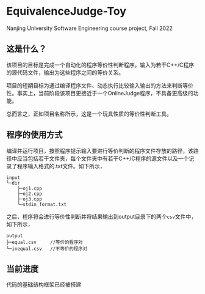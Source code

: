 # EquivalenceJudge-Toy

Nanjing University Software Engineering course project, Fall 2022

## 这是什么？

该项目的目标是完成一个自动化的程序等价性判断程序。输入为若干C++/C程序的源代码文件，输出为这些程序之间的等价关系。

项目的短期目标为通过编译程序文件、动态执行比较输入输出的方法来判断等价性。事实上，当前阶段该项目更接近于一个OnlineJudge程序，不具备更高级的功能。

总而言之，正如项目名称所示，这是一个玩具性质的等价性判断工具。

## 程序的使用方式

编译并运行项目，按照程序提示输入要进行等价判断的程序文件存放的路径，该路径中应当包括若干文件夹，每个文件夹中有若干C++/C程序的源文件以及一个记录了程序输入格式的.txt文件。如下所示，

```text
input
└─dir
    ├─oj1.cpp
    ├─oj2.cpp
    ├─oj3.cpp
    └─stdin_format.txt
```

之后，程序将会进行等价性判断并将结果输出到output目录下的两个`csv`文件中，如下所示，

```text
output
├─equal.csv     //等价的程序对
└─inequal.csv   //不等价的程序对
```

## 当前进度

代码的基础结构框架已经被搭建